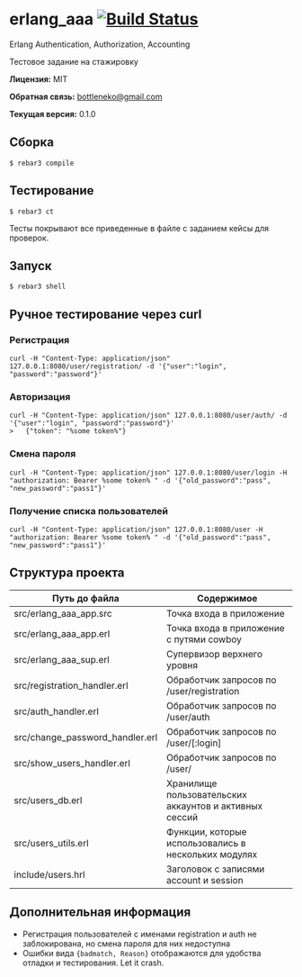 # erlang_aaa [![Build Status](https://travis-ci.org/bottleneko/erlang_aaa.svg?branch=master)](https://travis-ci.org/bottleneko/erlang_aaa)

Erlang Authentication, Authorization, Accounting

Тестовое задание на стажировку

**Лицензия:** MIT

**Обратная связь:** bottleneko@gmail.com

**Текущая версия:** 0.1.0

## Сборка

    $ rebar3 compile


## Тестирование

    $ rebar3 ct

Тесты покрывают все приведенные в файле с заданием кейсы для проверок.

## Запуск

    $ rebar3 shell

## Ручное тестирование через curl

### Регистрация

    curl -H "Content-Type: application/json" 127.0.0.1:8080/user/registration/ -d '{"user":"login", "password":"password"}'

### Авторизация

    curl -H "Content-Type: application/json" 127.0.0.1:8080/user/auth/ -d '{"user":"login", "password":"password"}'
    >   {"token": "%some token%"}

### Смена пароля

    сurl -H "Content-Type: application/json" 127.0.0.1:8080/user/login -H "authorization: Bearer %some token% " -d '{"old_password":"pass", "new_password":"pass1"}'

### Получение списка пользователей

    сurl -H "Content-Type: application/json" 127.0.0.1:8080/user -H "authorization: Bearer %some token% " -d '{"old_password":"pass", "new_password":"pass1"}'

## Структура проекта

Путь до файла | Содержимое
------------ | -------------
src/erlang_aaa_app.src | Точка входа в приложение
src/erlang_aaa_app.erl | Точка входа в приложение с путями cowboy
src/erlang_aaa_sup.erl | Cупервизор верхнего уровня
src/registration_handler.erl | Обработчик запросов по /user/registration
src/auth_handler.erl | Обработчик запросов по /user/auth
src/change_password_handler.erl | Обработчик запросов по /user/[:login]
src/show_users_handler.erl | Обработчик запросов по /user/
src/users_db.erl | Хранилище пользовательских аккаунтов и активных сессий
src/users_utils.erl | Функции, которые использовались в нескольких модулях
include/users.hrl | Заголовок с записями account и session

## Дополнительная информация

* Регистрация пользователей с именами registration и auth не заблокирована, но смена пароля для них недоступна
* Ошибки вида `{badmatch, Reason}` отображаются для удобства отладки и тестирования. Let it crash.